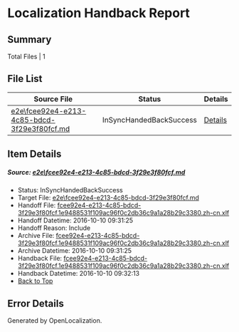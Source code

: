 # <a name='report-top'></a> Localization Handback Report

## Summary
 Total Files | 1

## File List
 Source File | Status | Details 
 ----------- | ------ | ------- 
 [e2e\fcee92e4-e213-4c85-bdcd-3f29e3f80fcf.md](https://github.com/OpenLocalizationTestOrg/ol-test0/blob/a7b82fbf0d3fd14f90d0528c30adb1261c247451/e2e/fcee92e4-e213-4c85-bdcd-3f29e3f80fcf.md) | InSyncHandedBackSuccess | [Details](#d9e43d8015f7207fe71ef85095b58e262893b4f63)

## Item Details
##### <a name='d9e43d8015f7207fe71ef85095b58e262893b4f63'></a> Source: [e2e\fcee92e4-e213-4c85-bdcd-3f29e3f80fcf.md](https://github.com/OpenLocalizationTestOrg/ol-test0/blob/a7b82fbf0d3fd14f90d0528c30adb1261c247451/e2e/fcee92e4-e213-4c85-bdcd-3f29e3f80fcf.md)
* Status: InSyncHandedBackSuccess
* Target File: [e2e\fcee92e4-e213-4c85-bdcd-3f29e3f80fcf.md](https://github.com/OpenLocalizationTestOrg/ol-test0-zhcn/blob/46f4f8ff3f3cd8d895772d89d6f64f37d5795981/e2e/fcee92e4-e213-4c85-bdcd-3f29e3f80fcf.md)
* Handoff File: [fcee92e4-e213-4c85-bdcd-3f29e3f80fcf.1e9488531f109ac96f0c2db36c9a1a28b29c3380.zh-cn.xlf](https://github.com/OpenLocalizationTestOrg/ol-test0-handoff/blob/6e4b295db7d0d682a2a8d70061c080dcc9fcee7c/ol-handoff/OpenLocalizationTestOrg/ol-test0-zhcn/qimu/ht/fcee92e4-e213-4c85-bdcd-3f29e3f80fcf.1e9488531f109ac96f0c2db36c9a1a28b29c3380.zh-cn.xlf)
* Handoff Datetime: 2016-10-10 09:31:25
* Handoff Reason: Include
* Archive File: [fcee92e4-e213-4c85-bdcd-3f29e3f80fcf.1e9488531f109ac96f0c2db36c9a1a28b29c3380.zh-cn.xlf](https://github.com/OpenLocalizationTestOrg/ol-test0-handoff/blob/4e014946a6450b7741ea144769d68fc4bbb8ad25/ol-archive/OpenLocalizationTestOrg/ol-test0-zhcn/qimu/ht/fcee92e4-e213-4c85-bdcd-3f29e3f80fcf.1e9488531f109ac96f0c2db36c9a1a28b29c3380.zh-cn.xlf)
* Archive Datetime: 2016-10-10 09:31:25
* Handback File: [fcee92e4-e213-4c85-bdcd-3f29e3f80fcf.1e9488531f109ac96f0c2db36c9a1a28b29c3380.zh-cn.xlf](https://github.com/OpenLocalizationTestOrg/ol-test0-handback/blob/bedd8febcc8a8d813c32d5619066390f262cde51/ol-handback/OpenLocalizationTestOrg/ol-test0-zhcn/qimu/ht/fcee92e4-e213-4c85-bdcd-3f29e3f80fcf.1e9488531f109ac96f0c2db36c9a1a28b29c3380.zh-cn.xlf)
* Handback Datetime: 2016-10-10 09:32:13
* [Back to Top](#report-top)


## Error Details

Generated by OpenLocalization.
